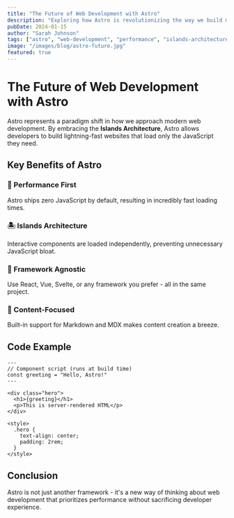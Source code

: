 ```yaml
---
title: "The Future of Web Development with Astro"
description: "Exploring how Astro is revolutionizing the way we build modern websites with its islands architecture and optimal performance."
pubDate: 2024-01-15
author: "Sarah Johnson"
tags: ["astro", "web-development", "performance", "islands-architecture"]
image: "/images/blog/astro-future.jpg"
featured: true
---
```


# The Future of Web Development with Astro

Astro represents a paradigm shift in how we approach modern web development. By embracing the **Islands Architecture**, Astro allows developers to build lightning-fast websites that load only the JavaScript they need.

## Key Benefits of Astro

### 🚀 Performance First
Astro ships zero JavaScript by default, resulting in incredibly fast loading times.

### 🏝️ Islands Architecture
Interactive components are loaded independently, preventing unnecessary JavaScript bloat.

### 🔧 Framework Agnostic
Use React, Vue, Svelte, or any framework you prefer - all in the same project.

### 📝 Content-Focused
Built-in support for Markdown and MDX makes content creation a breeze.

## Code Example

```astro
---
// Component script (runs at build time)
const greeting = "Hello, Astro!"
---

<div class="hero">
  <h1>{greeting}</h1>
  <p>This is server-rendered HTML</p>
</div>

<style>
  .hero {
    text-align: center;
    padding: 2rem;
  }
</style>
```

## Conclusion

Astro is not just another framework - it's a new way of thinking about web development that prioritizes performance without sacrificing developer experience.
